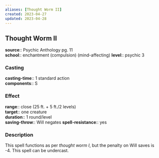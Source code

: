 ```yaml
---
aliases: [Thought Worm II]
created: 2023-04-27
updated: 2023-04-28
---
```


## Thought Worm II

**source**:: Psychic Anthology pg. 11  
**school**:: enchantment (compulsion) (mind-affecting)
**level**:: psychic 3

### Casting

**casting-time**:: 1 standard action  
**components**:: S

### Effect

**range**:: close (25 ft. + 5 ft./2 levels)  
**target**:: one creature  
**duration**:: 1 round/level  
**saving-throw**:: Will negates
**spell-resistance**:: yes

### Description

This spell functions as per *thought worm I*, but the penalty on Will saves is -4. This spell can be undercast.
